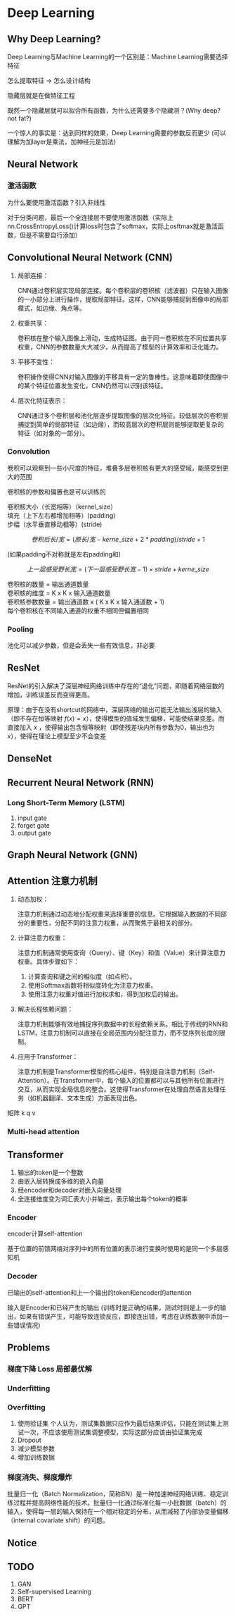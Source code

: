 # Deep Learning

## Why Deep Learning?

Deep Learning与Machine Learning的一个区别是：Machine Learning需要选择特征

怎么提取特征 → 怎么设计结构

隐藏层就是在做特征工程

既然一个隐藏层就可以拟合所有函数，为什么还需要多个隐藏测？(Why deep? not fat?)

一个惊人的事实是：达到同样的效果，Deep Learning需要的参数反而更少 (可以理解为加layer是乘法，加神经元是加法)

## Neural Network

### 激活函数

为什么要使用激活函数？引入非线性

对于分类问题，最后一个全连接层不要使用激活函数（实际上nn.CrossEntropyLoss()计算loss时包含了softmax，实际上osftmax就是激活函数，但是不需要自行添加）

## Convolutional Neural Network (CNN)

1. 局部连接：  

    CNN通过卷积层实现局部连接。每个卷积层的卷积核（滤波器）只在输入图像的一小部分上进行操作，提取局部特征。这样，CNN能够捕捉到图像中的局部模式，如边缘、角点等。

2. 权重共享：  

    卷积核在整个输入图像上滑动，生成特征图。由于同一卷积核在不同位置共享权重，CNN的参数数量大大减少，从而提高了模型的计算效率和泛化能力。

3. 平移不变性：

    卷积操作使得CNN对输入图像的平移具有一定的鲁棒性。这意味着即使图像中的某个特征位置发生变化，CNN仍然可以识别该特征。

4. 层次化特征表示：

    CNN通过多个卷积层和池化层逐步提取图像的层次化特征。较低层次的卷积层捕捉到简单的局部特征（如边缘），而较高层次的卷积层则能够提取更复杂的特征（如对象的一部分）。

### Convolution

卷积可以观察到一些小尺度的特征，堆叠多层卷积核有更大的感受域，能感受到更大的范围

卷积核的参数和偏置也是可以训练的

卷积核大小（长宽相等）（kernel_size）  
填充（上下左右都增加相等）(padding)  
步幅（水平垂直移动相等）(stride)

$$
卷积后长/宽 = (原长/宽 - kerne\_ size + 2 * padding) / stride + 1
$$

(如果padding不对称就是左右padding和)

$$
上一层感受野长宽 = (下一层感受野长宽 - 1) \times stride + kerne\_ size
$$

卷积核的数量 = 输出通道数量  
卷积核的维度 = K x K x 输入通道数量  
卷积核参数数量 = 输出通道数 x ( K x K x 输入通道数 + 1)  
每个卷积核在不同输入通道的权重不相同但偏置相同

### Pooling

池化可以减少参数，但是会丢失一些有效信息，非必要

## ResNet

ResNet的引入解决了深层神经网络训练中存在的“退化”问题，即随着网络层数的增加，训练误差反而变得更高。

原理：由于在没有shortcut的网络中，深层网络的输出可能无法输出浅层的输入（即不存在恒等映射 $f(x)=x$），使得模型的值域发生偏移，可能使结果变差。而直接加入 $x$ ，使得输出包含恒等映射（即使残差块内所有参数为0，输出也为 $x$），使得在理论上模型至少不会变差

## DenseNet

## Recurrent Neural Network (RNN)

### Long Short-Term Memory (LSTM)

1. input gate
2. forget gate
3. output gate

## Graph Neural Network (GNN)

## Attention 注意力机制

1. 动态加权：

    注意力机制通过动态地分配权重来选择重要的信息。它根据输入数据的不同部分的重要性，分配不同的注意力权重，从而聚焦于最相关的部分。

2. 计算注意力权重：

    注意力机制通常使用查询（Query）、键（Key）和值（Value）来计算注意力权重。具体步骤如下：

    1. 计算查询和键之间的相似度（如点积）。
    2. 使用Softmax函数将相似度转化为注意力权重。
    3. 使用注意力权重对值进行加权求和，得到加权后的输出。

3. 解决长程依赖问题：

    注意力机制能够有效地捕捉序列数据中的长程依赖关系。相比于传统的RNN和LSTM，注意力机制可以直接在全局范围内分配注意力，而不受序列长度的限制。

4. 应用于Transformer：

    注意力机制是Transformer模型的核心组件，特别是自注意力机制（Self-Attention）。在Transformer中，每个输入的位置都可以与其他所有位置进行交互，从而实现全局信息的整合。这使得Transformer在处理自然语言处理任务（如机器翻译、文本生成）方面表现出色。

矩阵 k q v

### Multi-head attention

## Transformer

1. 输出的token是一个整数
2. 由嵌入层转换成多维的嵌入向量
3. 经encoder和decoder对嵌入向量处理
4. 全连接维度变为词汇表大小并输出，表示输出每个token的概率

### Encoder

encoder计算self-attention

基于位置的前馈网络对序列中的所有位置的表示进行变换时使用的是同一个多层感知机

### Decoder

已输出的self-attention和上一个输出的token和encoder的attention

输入是Encoder和已经产生的输出 (训练时是正确的结果，测试时则是上一步的输出，如果有错误产生，可能导致连锁反应，即接连出错，考虑在训练数据中添加一些错误情况)

## Problems

### 梯度下降 Loss 局部最优解

### Underfitting

### Overfitting

1. 使用验证集 个人认为，测试集数据只应作为最后结果评估，只能在测试集上测试一次，不应该使用测试集调整模型，实际这部分应该由验证集完成
2. Dropout
3. 减少模型参数
4. 增加训练数据

### 梯度消失、梯度爆炸

批量归一化（Batch Normalization，简称BN）是一种加速神经网络训练、稳定训练过程并提高网络性能的技术。批量归一化通过标准化每一小批数据（batch）的输入，使得每一层的输入保持在一个相对稳定的分布，从而减轻了内部协变量偏移（internal covariate shift）的问题。

## Notice

## TODO

1. GAN
2. Self-supervised Learning
3. BERT
4. GPT
